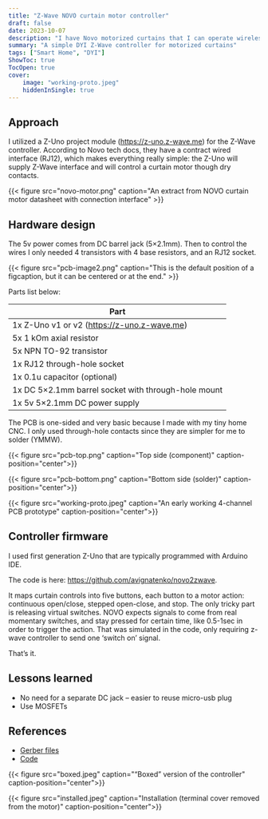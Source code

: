 ```yaml
---
title: "Z-Wave NOVO curtain motor controller"
draft: false
date: 2023-10-07
description: "I have Novo motorized curtains that I can operate wirelessly using a remote (no Wi-Fi as this module is quite old). Although very helpful, curtains should not stand out in a smart home where everything is controlled by automation. In order to integrate my curtains into the Z-Wave network, I chose to create a simple DYI controller."
summary: "A simple DYI Z-Wave controller for motorized curtains"
tags: ["Smart Home", "DYI"]
ShowToc: true
TocOpen: true
cover:
    image: "working-proto.jpeg"
    hiddenInSingle: true
---
```



## Approach

I utilized a Z-Uno project module (https://z-uno.z-wave.me) for the Z-Wave controller. According to Novo tech docs, they have a contract wired interface (RJ12), which makes everything really simple: the Z-Uno will supply Z-Wave interface and will control a curtain motor though dry contacts.

{{< figure
  src="novo-motor.png"
  caption="An extract from NOVO curtain motor datasheet with connection interface" >}}

## Hardware design

The 5v power comes from DC barrel jack (5×2.1mm). Then to control the wires I only needed 4 transistors with 4 base resistors, and an RJ12 socket.

{{< figure
  src="pcb-image2.png"
  caption="This is the default position of a figcaption, but it can be centered or at the end." >}}

Parts list below:

| Part                                                 |
| ---------------------------------------------------- |
| 1x Z-Uno v1 or v2 (https://z-uno.z-wave.me)          |       
| 5x 1 kOm axial resistor                              |
| 5x NPN TO-92 transistor                              |
| 1x RJ12 through-hole socket                          |
| 1x 0.1u capacitor (optional)                         |
| 1x DC 5×2.1mm barrel socket with through-hole mount  |
| 1x 5v 5×2.1mm DC power supply                        |

The PCB is one-sided and very basic because I made with my tiny home CNC. I only used through-hole contacts since they are simpler for me to solder (YMMW).

{{< figure
  src="pcb-top.png"
  caption="Top side (component)"
  caption-position="center">}}

{{< figure
  src="pcb-bottom.png"
  caption="Bottom side (solder)"
  caption-position="center">}}


{{< figure
  src="working-proto.jpeg"
  caption="An early working 4-channel PCB prototype" 
  caption-position="center">}}


## Controller firmware

I used first generation Z-Uno that are typically programmed with Arduino IDE.

The code is here: https://github.com/avignatenko/novo2zwave.

It maps curtain controls into five buttons, each button to a motor action: continuous open/close, stepped open-close, and stop. The only tricky part is releasing virtual switches. NOVO expects signals to come from real momentary switches, and stay pressed for certain time, like 0.5-1sec in order to trigger the action. That was simulated in the code, only requiring z-wave controller to send one ‘switch on’ signal.

That’s it.

## Lessons learned

* No need for a separate DC jack – easier to reuse micro-usb plug
* Use MOSFETs

## References

* [Gerber files](Gerber_PCB_NOVO-Curtain-controller_2023-10-27.zip)
* [Code](https://github.com/avignatenko/novo2zwave)


{{< figure
  src="boxed.jpeg"
  caption="“Boxed” version of the controller" 
  caption-position="center">}}

  {{< figure
  src="installed.jpeg"
  caption="Installation (terminal cover removed from the motor)" 
  caption-position="center">}}